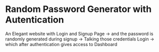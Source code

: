 # Random Password Generator with Autentication
An Elegant website with Login and Signup Page -> and the password is randomly generated during signup -> Talking those credentials Login -> which  after authentication gives access to Dashboard
